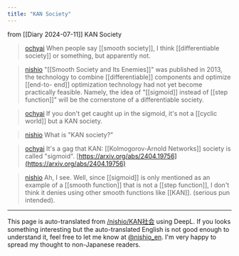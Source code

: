 ```yaml
---
title: "KAN Society"
---
```


from  [[Diary 2024-07-11]]
KAN Society

> [ochyai](https://x.com/ochyai/status/1811216429326495784) When people say [[smooth society]], I think [[differentiable society]] or something, but apparently not.

> [nishio](https://x.com/nishio/status/1811220674834567624) "[[Smooth Society and Its Enemies]]" was published in 2013, the technology to combine [[differentiable]] components and optimize [[end-to- end]] optimization technology had not yet become practically feasible. Namely, the idea of "[[sigmoid]] instead of [[step function]]" will be the cornerstone of a differentiable society.

> [ochyai](https://x.com/ochyai/status/1811221194500358438) If you don't get caught up in the sigmoid, it's not a [[cyclic world]] but a KAN society.

> [nishio](https://x.com/nishio/status/1811222409984577691) What is "KAN society?"

> [ochyai](https://x.com/ochyai/status/1811222906573373778) It's a gag that KAN: [[Kolmogorov-Arnold Networks]] society is called "sigmoid".
>  [https://arxiv.org/abs/2404.19756](https://arxiv.org/abs/2404.19756)

> [nishio](https://x.com/nishio/status/1811225360077664275) Ah, I see. Well, since [[sigmoid]] is only mentioned as an example of a [[smooth function]] that is not a [[step function]], I don't think it denies using other smooth functions like [[KAN]]. (serious pun intended).


---
This page is auto-translated from [/nishio/KAN社会](https://scrapbox.io/nishio/KAN社会) using DeepL. If you looks something interesting but the auto-translated English is not good enough to understand it, feel free to let me know at [@nishio_en](https://twitter.com/nishio_en). I'm very happy to spread my thought to non-Japanese readers.
